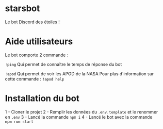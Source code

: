 # starsbot
Le bot Discord des étoiles !

# Aide utilisateurs
Le bot comporte 2 commande :

`!ping` Qui permet de connaître le temps de réponse du bot

`!apod` Qui permet de voir les APOD de la NASA
Pour plus d'information sur cette commande : `!apod help`

# Installation du bot
1 - Cloner le projet
2 - Remplir les données du `.env.template` et le renommer en `.env`
3 - Lancé la commande `npm i`
4 - Lancé le bot avec la commande `npm run start`
